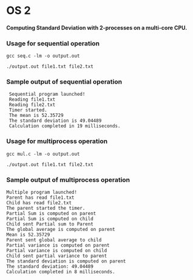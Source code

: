 # OS 2

#### Computing Standard Deviation with 2-processes on a multi-core CPU.

### Usage for sequential operation
```
gcc seq.c -lm -o output.out

./output.out file1.txt file2.txt
```

### Sample output of sequential operation

```
 Sequential program launched!
 Reading file1.txt
 Reading file2.txt
 Timer started.
 The mean is 52.35729
 The standard deviation is 49.04489
 Calculation completed in 19 milliseconds.
```

### Usage for multiprocess operation

```
gcc mul.c -lm -o output.out

./output.out file1.txt file2.txt
```

### Sample output of multiprocess operation

```
Multiple program launched!
Parent has read file1.txt
Child has read file2.txt
The parent started the timer.
Partial Sum is computed on parent
Partial Sum is computed on child
Child sent Partial sum to Parent
The global average is computed on parent
Mean is 52.35729
Parent sent global average to child
Partial variance is computed on parent
Partial variance is computed on child
Child sent partial variance to parent
The standard deviation is computed on parent
The standard deviation: 49.04489
Calculation completed in 8 milliseconds.
```
